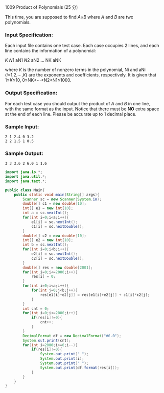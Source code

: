1009 Product of Polynomials (25 分)

This time, you are supposed to find *A*×*B* where *A* and *B* are two polynomials.

### Input Specification:

Each input file contains one test case. Each case occupies 2 lines, and each line contains the information of a polynomial:

*K* *N*1 aN1 *N*2 aN2 ... NK aNK

where *K* is the number of nonzero terms in the polynomial, Ni and aNi (*i*=1,2,⋯,*K*) are the exponents and coefficients, respectively. It is given that 1≤*K*≤10, 0≤NK<⋯<N2<N1≤1000.

### Output Specification:

For each test case you should output the product of *A* and *B* in one line, with the same format as the input. Notice that there must be **NO** extra space at the end of each line. Please be accurate up to 1 decimal place.

### Sample Input:

```in
2 1 2.4 0 3.2
2 2 1.5 1 0.5
```

### Sample Output:

```out
3 3 3.6 2 6.0 1 1.6
```

```java
import java.io.*;
import java.util.*;
import java.text.*;

public class Main{
    public static void main(String[] args){
        Scanner sc = new Scanner(System.in);
        double[] c1 = new double[10];
        int[] e1 = new int[10];
        int a = sc.nextInt();
        for(int i=0;i<a;i++){
            e1[i] = sc.nextInt();
            c1[i] = sc.nextDouble();
        }
        double[] c2 = new double[10];
        int[] e2 = new int[10];
        int b = sc.nextInt();
        for(int i=0;i<b;i++){
            e2[i] = sc.nextInt();
            c2[i] = sc.nextDouble();
        }
        double[] res = new double[2001];
        for(int i=0;i<=2000;i++){
            res[i] = 0;
        }
        for(int i=0;i<a;i++){
            for(int j=0;j<b;j++){
                res[e1[i]+e2[j]] = res[e1[i]+e2[j]] + c1[i]*c2[j];
            }
        }
        int cnt = 0;
        for(int i=0;i<=2000;i++){
            if(res[i]!=0){
                cnt++;
            }
        }
        DecimalFormat df = new DecimalFormat("#0.0");
        System.out.print(cnt);
        for(int i=2000;i>=0;i--){
            if(res[i]!=0){
                System.out.print(" ");
                System.out.print(i);
                System.out.print(" ");
                System.out.print(df.format(res[i]));
            }
        }
    }
}
```

